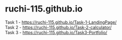 # ruchi-115.github.io
Task 1 - https://ruchi-115.github.io/Task-1-LandingPage/    
Task 2 - https://ruchi-115.github.io/Task-2-calculator/  
Task 3 - https://ruchi-115.github.io/Task3-Portfolio/
